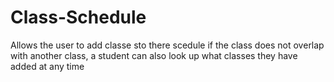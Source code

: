 # Class-Schedule
Allows the user to add classe sto there scedule if the class does not overlap with another class, a student can also look up what classes they have added at any time

